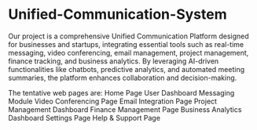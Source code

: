 # Unified-Communication-System
Our project is a comprehensive Unified Communication Platform designed for businesses and startups, integrating essential tools such as real-time messaging, video conferencing, email management, project management, finance tracking, and business analytics. By leveraging AI-driven functionalities like chatbots, predictive analytics, and automated meeting summaries, the platform enhances collaboration and decision-making.

The tentative web pages are:
Home Page
User Dashboard
Messaging Module
Video Conferencing Page
Email Integration Page
Project Management Dashboard
Finance Management Page
Business Analytics Dashboard
Settings Page
Help & Support Page

